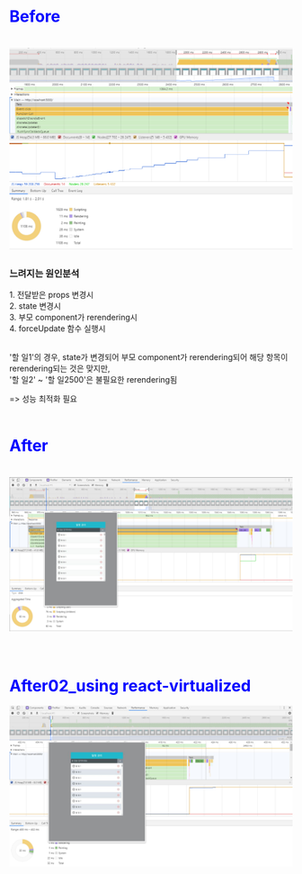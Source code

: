 <h1 style="color : blue">Before<h1>
<img src="./img/performance.PNG"/>
<br>
  <h3>느려지는 원인분석</h3>
  1. 전달받은 props 변경시 <br>
  2. state 변경시 <br>
  3. 부모 component가 rerendering시 <br>
  4. forceUpdate 함수 실행시 <br>
  
  <br>
  
  '할 일1'의 경우, state가 변경되어 부모 component가 rerendering되어 해당 항목이 rerendering되는 것은 맞지만, <br>
  '할 일2' ~ '할 일2500'은 불필요한 rerendering됨 <br>
  
  => 성능 최적화 필요
<br><br>
  
  <h1 style="color : blue">After<h1>
    <img src="./img/performance_after.PNG"/>
    <br><br>        
  <h1 style="color : blue">After02_using react-virtualized</h1>
  <img src="./img/performance_after02.PNG"/>
  
